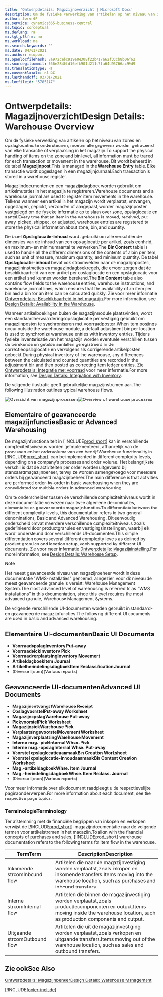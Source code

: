 ```yaml
---
title: 'Ontwerpdetails: Magazijnoverzicht | Microsoft Docs'
description: Om de fysieke verwerking van artikelen op het niveau van zones en opslaglocaties te ondersteunen, moeten alle gegevens worden getraceerd van elke transactie of verplaatsing in het magazijn. Dit wordt beheerd in de tabel **Magazijnpost**. Elke transactie wordt opgeslagen in een magazijnjournaal.
author: SorenGP
ms.service: dynamics365-business-central
ms.topic: conceptual
ms.devlang: na
ms.tgt_pltfrm: na
ms.workload: na
ms.search.keywords: ''
ms.date: 04/01/2021
ms.author: edupont
ms.openlocfilehash: 8a972cebc919e0e308f22b417a62f33cb8b06f62
ms.sourcegitcommit: 766e2840fd16efb901d211d7fa64d96766ac99d9
ms.translationtype: HT
ms.contentlocale: nl-BE
ms.lasthandoff: 03/31/2021
ms.locfileid: "5785147"
---
```

# <a name="design-details-warehouse-overview"></a><span data-ttu-id="ba230-105">Ontwerpdetails: Magazijnoverzicht</span><span class="sxs-lookup"><span data-stu-id="ba230-105">Design Details: Warehouse Overview</span></span>
<span data-ttu-id="ba230-106">Om de fysieke verwerking van artikelen op het niveau van zones en opslaglocaties te ondersteunen, moeten alle gegevens worden getraceerd van elke transactie of verplaatsing in het magazijn.</span><span class="sxs-lookup"><span data-stu-id="ba230-106">To support the physical handling of items on the zone and bin level, all information must be traced for each transaction or movement in the warehouse.</span></span> <span data-ttu-id="ba230-107">Dit wordt beheerd in de tabel **Magazijnpost**.</span><span class="sxs-lookup"><span data-stu-id="ba230-107">This is managed in the **Warehouse Entry** table.</span></span> <span data-ttu-id="ba230-108">Elke transactie wordt opgeslagen in een magazijnjournaal.</span><span class="sxs-lookup"><span data-stu-id="ba230-108">Each transaction is stored in a warehouse register.</span></span>  

<span data-ttu-id="ba230-109">Magazijndocumenten en een magazijndagboek worden gebruikt om artikelmutaties in het magazijn te registreren.</span><span class="sxs-lookup"><span data-stu-id="ba230-109">Warehouse documents and a warehouse journal are used to register item movements in the warehouse.</span></span> <span data-ttu-id="ba230-110">Telkens wanneer een artikel in het magazijn wordt verplaatst, ontvangen, opgeslagen, gepickt, verzonden of aangepast, worden magazijnposten vastgelegd om de fysieke informatie op te slaan over zone, opslaglocatie en aantal.</span><span class="sxs-lookup"><span data-stu-id="ba230-110">Every time that an item in the warehouse is moved, received, put away, picked, shipped, or adjusted, warehouse entries are registered to store the physical information about zone, bin, and quantity.</span></span>

<span data-ttu-id="ba230-111">De tabel **Opslaglocatie-inhoud** wordt gebruikt om alle verschillende dimensies van de inhoud van een opslaglocatie per artikel, zoals eenheid, en maximum- en minimumaantal te verwerken.</span><span class="sxs-lookup"><span data-stu-id="ba230-111">The **Bin Content** table is used to handle all the different dimensions of the contents of a bin per item, such as unit of measure, maximum quantity, and minimum quantity.</span></span> <span data-ttu-id="ba230-112">De tabel **Opslaglocatie-inhoud** bevat ook stroomvelden naar de magazijnposten, magazijninstructies en magazijndagboekregels, die ervoor zorgen dat de beschikbaarheid van een artikel per opslaglocatie en een opslaglocatie voor een artikel snel kunnen worden berekend.</span><span class="sxs-lookup"><span data-stu-id="ba230-112">The **Bin Content** table also contains flow fields to the warehouse entries, warehouse instructions, and warehouse journal lines, which ensures that the availability of an item per bin and a bin for an item can be calculated quickly.</span></span> <span data-ttu-id="ba230-113">Zie voor meer informatie [Ontwerpdetails: Beschikbaarheid in het magazijn](design-details-availability-in-the-warehouse.md).</span><span class="sxs-lookup"><span data-stu-id="ba230-113">For more information, see [Design Details: Availability in the Warehouse](design-details-availability-in-the-warehouse.md).</span></span>  

<span data-ttu-id="ba230-114">Wanneer artikelboekingen buiten de magazijnmodule plaatsvinden, wordt een standaardherwaarderingsopslaglocatie per vestiging gebruikt om magazijnposten te synchroniseren met voorraadposten.</span><span class="sxs-lookup"><span data-stu-id="ba230-114">When item postings occur outside the warehouse module, a default adjustment bin per location is used to synchronize warehouse entries with inventory entries.</span></span> <span data-ttu-id="ba230-115">Tijdens fysieke inventarisatie van het magazijn worden eventuele verschillen tussen de berekende en getelde aantallen geregistreerd in de correctieopslaglocatie en vervolgens als corrigerende artikelposten geboekt.</span><span class="sxs-lookup"><span data-stu-id="ba230-115">During physical inventory of the warehouse, any differences between the calculated and counted quantities are recorded in the adjustment bin and then posted as correcting item ledger entries.</span></span> <span data-ttu-id="ba230-116">Zie [Ontwerpdetails: Integratie met voorraad](design-details-integration-with-inventory.md) voor meer informatie.</span><span class="sxs-lookup"><span data-stu-id="ba230-116">For more information, see [Design Details: Integration with Inventory](design-details-integration-with-inventory.md).</span></span>  

<span data-ttu-id="ba230-117">De volgende illustratie geeft gebruikelijke magazijnstromen aan.</span><span class="sxs-lookup"><span data-stu-id="ba230-117">The following illustration outlines typical warehouse flows.</span></span>  

<span data-ttu-id="ba230-118">![Overzicht van magazijnprocessen](media/design_details_warehouse_management_overview.png "Overzicht van magazijnprocessen")</span><span class="sxs-lookup"><span data-stu-id="ba230-118">![Overview of warehouse processes](media/design_details_warehouse_management_overview.png "Overview of warehouse processes")</span></span>  

## <a name="basic-or-advanced-warehousing"></a><span data-ttu-id="ba230-119">Elementaire of geavanceerde magazijnfuncties</span><span class="sxs-lookup"><span data-stu-id="ba230-119">Basic or Advanced Warehousing</span></span>  
<span data-ttu-id="ba230-120">De magazijnfunctionaliteit in [!INCLUDE[prod_short](includes/prod_short.md)] kan in verschillende complexiteitsniveaus worden geïmplementeerd, afhankelijk van de processen en het ordervolume van een bedrijf.</span><span class="sxs-lookup"><span data-stu-id="ba230-120">Warehouse functionality in [!INCLUDE[prod_short](includes/prod_short.md)] can be implemented in different complexity levels, depending on a company’s processes and order volume.</span></span> <span data-ttu-id="ba230-121">Het belangrijkste verschil is dat de activiteiten per order worden uitgevoerd bij standaardmagazijnbeheer, terwijl ze worden samengevoegd voor meerdere orders bij geavanceerd magazijnbeheer.</span><span class="sxs-lookup"><span data-stu-id="ba230-121">The main difference is that activities are performed order-by-order in basic warehousing when they are consolidated for multiple orders in advanced warehousing.</span></span>  

 <span data-ttu-id="ba230-122">Om te onderscheiden tussen de verschillende complexiteitniveaus wordt in deze documentatie verwezen naar twee algemene denominaties, elementaire en geavanceerde magazijnfuncties.</span><span class="sxs-lookup"><span data-stu-id="ba230-122">To differentiate between the different complexity levels, this documentation refers to two general denominations, Basic and Advanced Warehousing.</span></span> <span data-ttu-id="ba230-123">Dit eenvoudig onderscheid omvat meerdere verschillende complexiteitniveaus zoals gedefinieerd door productgranules en vestigingsinstellingen, waarbij elk wordt ondersteund door verschillende UI-documenten.</span><span class="sxs-lookup"><span data-stu-id="ba230-123">This simple differentiation covers several different complexity levels as defined by product granules and location setup, each supported by different UI documents.</span></span> <span data-ttu-id="ba230-124">Zie voor meer informatie [Ontwerpdetails: Magazijninstelling](design-details-warehouse-setup.md).</span><span class="sxs-lookup"><span data-stu-id="ba230-124">For more information, see [Design Details: Warehouse Setup](design-details-warehouse-setup.md).</span></span>  

> [!NOTE]  
>  <span data-ttu-id="ba230-125">Het meest geavanceerde niveau van magazijnbeheer wordt in deze documentatie "WMS-installaties" genoemd, aangezien voor dit niveau de meest geavanceerde granule is vereist: Warehouse Management System.</span><span class="sxs-lookup"><span data-stu-id="ba230-125">The most advanced level of warehousing is referred to as “WMS installations” in this documentation, since this level requires the most advanced granule, Warehouse Management Systems.</span></span>  

 <span data-ttu-id="ba230-126">De volgende verschillende UI-documenten worden gebruikt in standaard- en geavanceerde magazijnfuncties.</span><span class="sxs-lookup"><span data-stu-id="ba230-126">The following different UI documents are used in basic and advanced warehousing.</span></span>  

## <a name="basic-ui-documents"></a><span data-ttu-id="ba230-127">Elementaire UI-documenten</span><span class="sxs-lookup"><span data-stu-id="ba230-127">Basic UI Documents</span></span>  

-   <span data-ttu-id="ba230-128">**Voorraadopslag**</span><span class="sxs-lookup"><span data-stu-id="ba230-128">**Inventory Put-away**</span></span>  
-   <span data-ttu-id="ba230-129">**Voorraadpick**</span><span class="sxs-lookup"><span data-stu-id="ba230-129">**Inventory Pick**</span></span>  
-   <span data-ttu-id="ba230-130">**Voorraadverplaatsing**</span><span class="sxs-lookup"><span data-stu-id="ba230-130">**Inventory Movement**</span></span>  
-   <span data-ttu-id="ba230-131">**Artikeldagboek**</span><span class="sxs-lookup"><span data-stu-id="ba230-131">**Item Journal**</span></span>  
-   <span data-ttu-id="ba230-132">**Artikelherindelingsdagboek**</span><span class="sxs-lookup"><span data-stu-id="ba230-132">**Item Reclassification Journal**</span></span>  
-   <span data-ttu-id="ba230-133">(Diverse lijsten)</span><span class="sxs-lookup"><span data-stu-id="ba230-133">(Various reports)</span></span>  

## <a name="advanced-ui-documents"></a><span data-ttu-id="ba230-134">Geavanceerde UI-documenten</span><span class="sxs-lookup"><span data-stu-id="ba230-134">Advanced UI Documents</span></span>  

-   <span data-ttu-id="ba230-135">**Magazijnontvangst**</span><span class="sxs-lookup"><span data-stu-id="ba230-135">**Warehouse Receipt**</span></span>  
-   <span data-ttu-id="ba230-136">**Opslagvoorstel**</span><span class="sxs-lookup"><span data-stu-id="ba230-136">**Put-away Worksheet**</span></span>  
-   <span data-ttu-id="ba230-137">**Magazijnopslag**</span><span class="sxs-lookup"><span data-stu-id="ba230-137">**Warehouse Put-away**</span></span>  
-   <span data-ttu-id="ba230-138">**Pickvoorstel**</span><span class="sxs-lookup"><span data-stu-id="ba230-138">**Pick Worksheet**</span></span>  
-   <span data-ttu-id="ba230-139">**Magazijnpick**</span><span class="sxs-lookup"><span data-stu-id="ba230-139">**Warehouse Pick**</span></span>  
-   <span data-ttu-id="ba230-140">**Verplaatsingsvoorstel**</span><span class="sxs-lookup"><span data-stu-id="ba230-140">**Movement Worksheet**</span></span>  
-   <span data-ttu-id="ba230-141">**Magazijnverplaatsing**</span><span class="sxs-lookup"><span data-stu-id="ba230-141">**Warehouse Movement**</span></span>  
-   <span data-ttu-id="ba230-142">**Interne mag.-pick**</span><span class="sxs-lookup"><span data-stu-id="ba230-142">**Internal Whse. Pick**</span></span>  
-   <span data-ttu-id="ba230-143">**Interne mag.-opslag**</span><span class="sxs-lookup"><span data-stu-id="ba230-143">**Internal Whse. Put-away**</span></span>  
-   <span data-ttu-id="ba230-144">**Voorstel opslaglocatieaanmaak**</span><span class="sxs-lookup"><span data-stu-id="ba230-144">**Bin Creation Worksheet**</span></span>  
-   <span data-ttu-id="ba230-145">**Voorstel opslaglocatie-inhoudaanmaak**</span><span class="sxs-lookup"><span data-stu-id="ba230-145">**Bin Content Creation Worksheet**</span></span>  
-   <span data-ttu-id="ba230-146">**Mag.-artikeldagboek**</span><span class="sxs-lookup"><span data-stu-id="ba230-146">**Whse. Item Journal**</span></span>  
-   <span data-ttu-id="ba230-147">**Mag.-herindelingsdagboek**</span><span class="sxs-lookup"><span data-stu-id="ba230-147">**Whse. Item Reclass. Journal**</span></span>  
-   <span data-ttu-id="ba230-148">(Diverse lijsten)</span><span class="sxs-lookup"><span data-stu-id="ba230-148">(Various reports)</span></span>  

<span data-ttu-id="ba230-149">Voor meer informatie over elk document raadpleegt u de respectievelijke paginaonderwerpen.</span><span class="sxs-lookup"><span data-stu-id="ba230-149">For more information about each document, see the respective page topics.</span></span>  

### <a name="terminology"></a><span data-ttu-id="ba230-150">Terminologie</span><span class="sxs-lookup"><span data-stu-id="ba230-150">Terminology</span></span>  
<span data-ttu-id="ba230-151">Ter afstemming met de financiële begrippen van inkopen en verkopen verwijst de [!INCLUDE[prod_short](includes/prod_short.md)]-magazijndocumentatie naar de volgende termen voor artikelstromen in het magazijn.</span><span class="sxs-lookup"><span data-stu-id="ba230-151">To align with the financial concepts of purchases and sales, [!INCLUDE[prod_short](includes/prod_short.md)] warehouse documentation refers to the following terms for item flow in the warehouse.</span></span>  

|<span data-ttu-id="ba230-152">Term</span><span class="sxs-lookup"><span data-stu-id="ba230-152">Term</span></span>|<span data-ttu-id="ba230-153">Description</span><span class="sxs-lookup"><span data-stu-id="ba230-153">Description</span></span>|  
|----------|---------------------------------------|  
|<span data-ttu-id="ba230-154">Inkomende stroom</span><span class="sxs-lookup"><span data-stu-id="ba230-154">Inbound flow</span></span>|<span data-ttu-id="ba230-155">Artikelen die naar de magazijnvestiging worden verplaatst, zoals inkopen en inkomende transfers.</span><span class="sxs-lookup"><span data-stu-id="ba230-155">Items moving into the warehouse location, such as purchases and inbound transfers.</span></span>|  
|<span data-ttu-id="ba230-156">Interne stroom</span><span class="sxs-lookup"><span data-stu-id="ba230-156">Internal flow</span></span>|<span data-ttu-id="ba230-157">Artikelen die binnen de magazijnvestiging worden verplaatst, zoals productiecomponenten en output.</span><span class="sxs-lookup"><span data-stu-id="ba230-157">Items moving inside the warehouse location, such as production components and output.</span></span>|  
|<span data-ttu-id="ba230-158">Uitgaande stroom</span><span class="sxs-lookup"><span data-stu-id="ba230-158">Outbound flow</span></span>|<span data-ttu-id="ba230-159">Artikelen die uit de magazijnvestiging worden verplaatst, zoals verkopen en uitgaande transfers.</span><span class="sxs-lookup"><span data-stu-id="ba230-159">Items moving out of the warehouse location, such as sales and outbound transfers.</span></span>|  

## <a name="see-also"></a><span data-ttu-id="ba230-160">Zie ook</span><span class="sxs-lookup"><span data-stu-id="ba230-160">See Also</span></span>  
 [<span data-ttu-id="ba230-161">Ontwerpdetails: Magazijnbeheer</span><span class="sxs-lookup"><span data-stu-id="ba230-161">Design Details: Warehouse Management</span></span>](design-details-warehouse-management.md)


[!INCLUDE[footer-include](includes/footer-banner.md)]